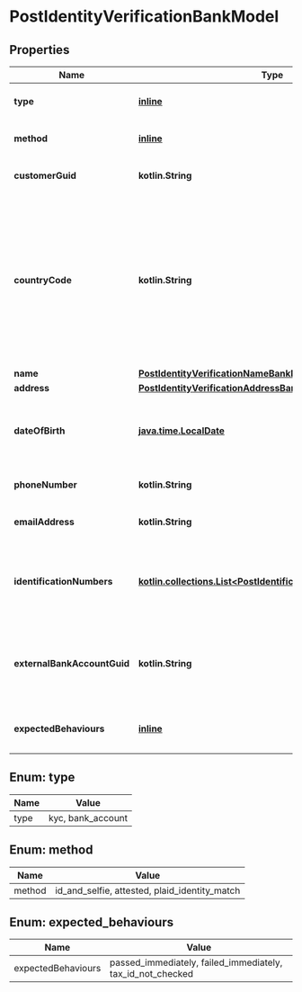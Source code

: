 
# PostIdentityVerificationBankModel

## Properties
Name | Type | Description | Notes
------------ | ------------- | ------------- | -------------
**type** | [**inline**](#Type) | The type of identity verification. | 
**method** | [**inline**](#Method) | The identity verification method. | 
**customerGuid** | **kotlin.String** | The customer&#39;s identifier. |  [optional]
**countryCode** | **kotlin.String** | The ISO 3166 country 2-Alpha country the customer is being verified in; required when method is set to &#39;id_and_selfie&#39;. If not present, will default to the Bank&#39;s configured country code. |  [optional]
**name** | [**PostIdentityVerificationNameBankModel**](PostIdentityVerificationNameBankModel.md) |  |  [optional]
**address** | [**PostIdentityVerificationAddressBankModel**](PostIdentityVerificationAddressBankModel.md) |  |  [optional]
**dateOfBirth** | [**java.time.LocalDate**](java.time.LocalDate.md) | The customer&#39;s date of birth; required when method is set to &#39;attested&#39;. |  [optional]
**phoneNumber** | **kotlin.String** | The customer&#39;s phone number. |  [optional]
**emailAddress** | **kotlin.String** | The customer&#39;s email address. |  [optional]
**identificationNumbers** | [**kotlin.collections.List&lt;PostIdentificationNumberBankModel&gt;**](PostIdentificationNumberBankModel.md) | The customer&#39;s identification numbers; required when method is set to &#39;attested&#39;. |  [optional]
**externalBankAccountGuid** | **kotlin.String** | The external bank account&#39;s identifier. Required for &#39;bank_account&#39; type. |  [optional]
**expectedBehaviours** | [**inline**](#kotlin.collections.List&lt;ExpectedBehaviours&gt;) | The optional expected behaviour to simulate. |  [optional]


<a name="Type"></a>
## Enum: type
Name | Value
---- | -----
type | kyc, bank_account


<a name="Method"></a>
## Enum: method
Name | Value
---- | -----
method | id_and_selfie, attested, plaid_identity_match


<a name="kotlin.collections.List<ExpectedBehaviours>"></a>
## Enum: expected_behaviours
Name | Value
---- | -----
expectedBehaviours | passed_immediately, failed_immediately, tax_id_not_checked



